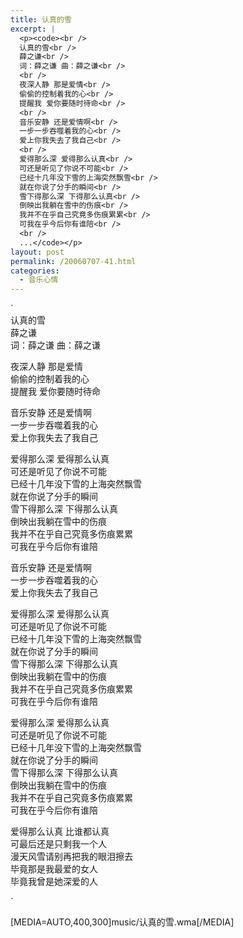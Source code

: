 ```yaml
---
title: 认真的雪
excerpt: |
  <p><code><br />
  认真的雪<br />
  薛之谦<br />
  词：薛之谦 曲：薛之谦<br />
  <br />
  夜深人静 那是爱情<br />
  偷偷的控制着我的心<br />
  提醒我 爱你要随时待命<br />
  <br />
  音乐安静 还是爱情啊<br />
  一步一步吞噬着我的心<br />
  爱上你我失去了我自己<br />
  <br />
  爱得那么深 爱得那么认真<br />
  可还是听见了你说不可能<br />
  已经十几年没下雪的上海突然飘雪<br />
  就在你说了分手的瞬间<br />
  雪下得那么深 下得那么认真<br />
  倒映出我躺在雪中的伤痕<br />
  我并不在乎自己究竟多伤痕累累<br />
  可我在乎今后你有谁陪<br />
  <br />
  ...</code></p>
layout: post
permalink: /20060707-41.html
categories:
  - 音乐心情
---
```

`<br />
认真的雪<br />
薛之谦<br />
词：薛之谦 曲：薛之谦</p>
<p>夜深人静 那是爱情<br />
偷偷的控制着我的心<br />
提醒我 爱你要随时待命</p>
<p>音乐安静 还是爱情啊<br />
一步一步吞噬着我的心<br />
爱上你我失去了我自己</p>
<p>爱得那么深 爱得那么认真<br />
可还是听见了你说不可能<br />
已经十几年没下雪的上海突然飘雪<br />
就在你说了分手的瞬间<br />
雪下得那么深 下得那么认真<br />
倒映出我躺在雪中的伤痕<br />
我并不在乎自己究竟多伤痕累累<br />
可我在乎今后你有谁陪</p>
<p>音乐安静 还是爱情啊<br />
一步一步吞噬着我的心<br />
爱上你我失去了我自己</p>
<p>爱得那么深 爱得那么认真<br />
可还是听见了你说不可能<br />
已经十几年没下雪的上海突然飘雪<br />
就在你说了分手的瞬间<br />
雪下得那么深 下得那么认真<br />
倒映出我躺在雪中的伤痕<br />
我并不在乎自己究竟多伤痕累累<br />
可我在乎今后你有谁陪</p>
<p>爱得那么深 爱得那么认真<br />
可还是听见了你说不可能<br />
已经十几年没下雪的上海突然飘雪<br />
就在你说了分手的瞬间<br />
雪下得那么深 下得那么认真<br />
倒映出我躺在雪中的伤痕<br />
我并不在乎自己究竟多伤痕累累<br />
可我在乎今后你有谁陪</p>
<p>爱得那么认真 比谁都认真<br />
可最后还是只剩我一个人<br />
漫天风雪请别再把我的眼泪擦去<br />
毕竟那是我最爱的女人<br />
毕竟我曾是她深爱的人</p>
<p>`

[MEDIA=AUTO,400,300]music/认真的雪.wma[/MEDIA]